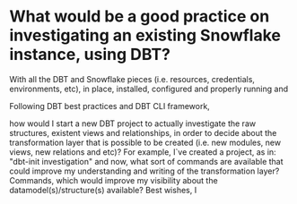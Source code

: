 
# What would be a good practice on investigating an existing Snowflake instance, using DBT?


With all the DBT and Snowflake pieces (i.e. resources, credentials, environments, etc), in place, installed, configured and properly running and

Following DBT best practices and DBT CLI framework,


how would I start a new DBT project to actually investigate the raw structures, existent views and relationships, in order to decide about the transformation layer that is possible to be created (i.e. new modules, new views, new relations and etc)?
For example, I`ve created a project, as in: "dbt-init investigation" and now, what sort of commands are available that could improve my understanding and writing of the transformation layer?
Commands, which would improve my visibility about the datamodel(s)/structure(s) available?
Best wishes,
I

        